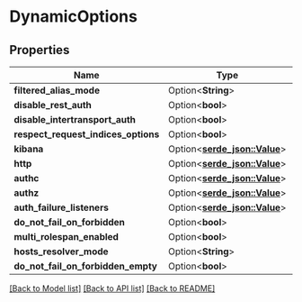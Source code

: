 # DynamicOptions

## Properties

Name | Type | Description | Notes
------------ | ------------- | ------------- | -------------
**filtered_alias_mode** | Option<**String**> |  | [optional]
**disable_rest_auth** | Option<**bool**> |  | [optional]
**disable_intertransport_auth** | Option<**bool**> |  | [optional]
**respect_request_indices_options** | Option<**bool**> |  | [optional]
**kibana** | Option<[**serde_json::Value**](.md)> |  | [optional]
**http** | Option<[**serde_json::Value**](.md)> |  | [optional]
**authc** | Option<[**serde_json::Value**](.md)> |  | [optional]
**authz** | Option<[**serde_json::Value**](.md)> |  | [optional]
**auth_failure_listeners** | Option<[**serde_json::Value**](.md)> |  | [optional]
**do_not_fail_on_forbidden** | Option<**bool**> |  | [optional]
**multi_rolespan_enabled** | Option<**bool**> |  | [optional]
**hosts_resolver_mode** | Option<**String**> |  | [optional]
**do_not_fail_on_forbidden_empty** | Option<**bool**> |  | [optional]

[[Back to Model list]](../README.md#documentation-for-models) [[Back to API list]](../README.md#documentation-for-api-endpoints) [[Back to README]](../README.md)


